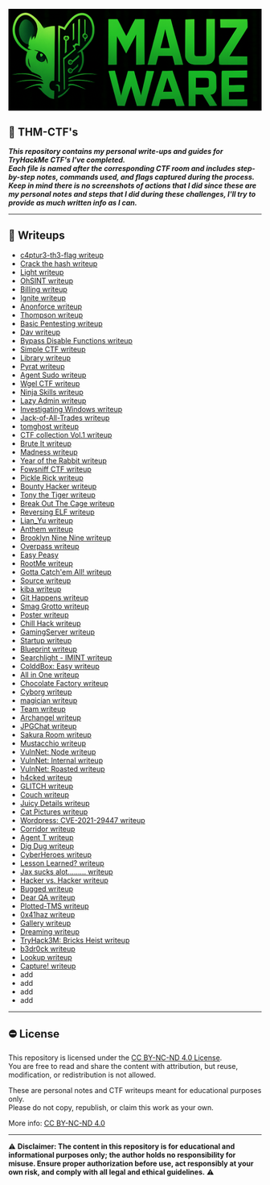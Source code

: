 [<img align='center' src="https://github.com/mauzware/mauzware/blob/main/LOGO%20NEW.png"/>](https://github.com/mauzware)


## 🚩 THM-CTF's

<i>**This repository contains my personal write-ups and guides for TryHackMe CTF's I've completed.**</i>  
<i>**Each file is named after the corresponding CTF room and includes step-by-step notes, commands used, and flags captured during the process.**</i>
<i>**Keep in mind there is no screenshots of actions that I did since these are my personal notes and steps that I did during these challenges, I'll try to provide as much written info as I can.**</i>

---

## 📄 Writeups

- [c4ptur3-th3-flag writeup](https://github.com/mauzware/THM-CTFs/blob/main/c4ptur3-th3-fl4g.md)
- [Crack the hash writeup](https://github.com/mauzware/THM-CTFs/blob/main/Crack%20the%20hash.md)
- [Light writeup](https://github.com/mauzware/THM-CTFs/blob/main/Light.md)
- [OhSINT writeup](https://github.com/mauzware/THM-CTFs/blob/main/OhSINT.md)
- [Billing writeup](https://github.com/mauzware/THM-CTFs/blob/main/Billing.md)
- [Ignite writeup](https://github.com/mauzware/THM-CTFs/blob/main/Ignite.md)
- [Anonforce writeup](https://github.com/mauzware/THM-CTFs/blob/main/Anonforce.md)
- [Thompson writeup](https://github.com/mauzware/THM-CTFs/blob/main/Thompson.md)
- [Basic Pentesting writeup](https://github.com/mauzware/THM-CTFs/blob/main/Basic%20Pentesting.md)
- [Dav writeup](https://github.com/mauzware/THM-CTFs/blob/main/Dav.md)
- [Bypass Disable Functions writeup](https://github.com/mauzware/THM-CTFs/blob/main/Bypass%20Disable%20Functions.md)
- [Simple CTF writeup](https://github.com/mauzware/THM-CTFs/blob/main/Simple%20CTF.md)
- [Library writeup](https://github.com/mauzware/THM-CTFs/blob/main/Library.md)
- [Pyrat writeup](https://github.com/mauzware/THM-CTFs/blob/main/Pyrat.md)
- [Agent Sudo writeup](https://github.com/mauzware/THM-CTFs/blob/main/Agent%20Sudo.md)
- [Wgel CTF writeup](https://github.com/mauzware/THM-CTFs/blob/main/Wgel%20CTF.md)
- [Ninja Skills writeup](https://github.com/mauzware/THM-CTFs/blob/main/Ninja%20Skills.md)
- [Lazy Admin writeup](https://github.com/mauzware/THM-CTFs/blob/main/Lazy%20Admin.md)
- [Investigating Windows writeup](https://github.com/mauzware/THM-CTFs/blob/main/Investigating%20Windows.md)
- [Jack-of-All-Trades writeup](https://github.com/mauzware/THM-CTFs/blob/main/Jack-of-All-Trades.md)
- [tomghost writeup](https://github.com/mauzware/THM-CTFs/blob/main/tomghost.md)
- [CTF collection Vol.1 writeup](https://github.com/mauzware/THM-CTFs/blob/main/CTF%20collection%20Vol.1.md)
- [Brute It writeup](https://github.com/mauzware/THM-CTFs/blob/main/Brute%20It.md)
- [Madness writeup](https://github.com/mauzware/THM-CTFs/blob/main/Madness.md)
- [Year of the Rabbit writeup](https://github.com/mauzware/THM-CTFs/blob/main/Year%20of%20the%20Rabbit.md)
- [Fowsniff CTF writeup](https://github.com/mauzware/THM-CTFs/blob/main/Fowsniff%20CTF.md)
- [Pickle Rick writeup](https://github.com/mauzware/THM-CTFs/blob/main/Pickle%20Rick.md)
- [Bounty Hacker writeup](https://github.com/mauzware/THM-CTFs/blob/main/Bounty%20Hacker.md)
- [Tony the Tiger writeup](https://github.com/mauzware/THM-CTFs/blob/main/Tony%20the%20Tiger.md)
- [Break Out The Cage writeup](https://github.com/mauzware/THM-CTFs/blob/main/Break%20Out%20The%20Cage.md)
- [Reversing ELF writeup](https://github.com/mauzware/THM-CTFs/blob/main/Reversing%20ELF.md)
- [Lian_Yu writeup](https://github.com/mauzware/THM-CTFs/blob/main/Lian_Yu.md)
- [Anthem writeup](https://github.com/mauzware/THM-CTFs/blob/main/Anthem.md)
- [Brooklyn Nine Nine writeup](https://github.com/mauzware/THM-CTFs/blob/main/Brooklyn%20Nine%20Nine.md)
- [Overpass writeup](https://github.com/mauzware/THM-CTFs/blob/main/Overpass.md)
- [Easy Peasy](https://github.com/mauzware/THM-CTFs/blob/main/Easy%20Peasy.md)
- [RootMe writeup](https://github.com/mauzware/THM-CTFs/blob/main/RootMe.md)
- [Gotta Catch'em All! writeup](https://github.com/mauzware/THM-CTFs/blob/main/Gotta%20Catch'em%20All!.md)
- [Source writeup](https://github.com/mauzware/THM-CTFs/blob/main/Source.md)
- [kiba writeup](https://github.com/mauzware/THM-CTFs/blob/main/kiba.md)
- [Git Happens writeup](https://github.com/mauzware/THM-CTFs/blob/main/Git%20Happens.md)
- [Smag Grotto writeup](https://github.com/mauzware/THM-CTFs/blob/main/Smag%20Grotto.md)
- [Poster writeup](https://github.com/mauzware/THM-CTFs/blob/main/Poster.md)
- [Chill Hack writeup](https://github.com/mauzware/THM-CTFs/blob/main/Chill%20Hack.md)
- [GamingServer writeup](https://github.com/mauzware/THM-CTFs/blob/main/GamingServer.md)
- [Startup writeup](https://github.com/mauzware/THM-CTFs/blob/main/Startup.md)
- [Blueprint writeup](https://github.com/mauzware/THM-CTFs/blob/main/Blueprint.md)
- [Searchlight - IMINT writeup](https://github.com/mauzware/THM-CTFs/blob/main/Searchlight%20-%20IMINT.md)
- [ColddBox: Easy writeup](https://github.com/mauzware/THM-CTFs/blob/main/ColddBox%3A%20Easy.md)
- [All in One writeup](https://github.com/mauzware/THM-CTFs/blob/main/All%20in%20One.md)
- [Chocolate Factory writeup](https://github.com/mauzware/THM-CTFs/blob/main/Chocolate%20Factory.md)
- [Cyborg writeup](https://github.com/mauzware/THM-CTFs/blob/main/Cyborg.md)
- [magician writeup](https://github.com/mauzware/THM-CTFs/blob/main/magician.md)
- [Team writeup](https://github.com/mauzware/THM-CTFs/blob/main/Team.md)
- [Archangel writeup](https://github.com/mauzware/THM-CTFs/blob/main/Archangel.md)
- [JPGChat writeup](https://github.com/mauzware/THM-CTFs/blob/main/JPGChat.md)
- [Sakura Room writeup](https://github.com/mauzware/THM-CTFs/blob/main/Sakura%20Room.md)
- [Mustacchio writeup](https://github.com/mauzware/THM-CTFs/blob/main/Mustacchio.md)
- [VulnNet: Node writeup](https://github.com/mauzware/THM-CTFs/blob/main/VulnNet%3A%20Node.md)
- [VulnNet: Internal writeup](https://github.com/mauzware/THM-CTFs/blob/main/VulnNet%3A%20Internal.md)
- [VulnNet: Roasted writeup](https://github.com/mauzware/THM-CTFs/blob/main/VulnNet%3A%20Roasted.md)
- [h4cked writeup](https://github.com/mauzware/THM-CTFs/blob/main/h4cked.md)
- [GLITCH writeup](https://github.com/mauzware/THM-CTFs/blob/main/GLITCH.md)
- [Couch writeup](https://github.com/mauzware/THM-CTFs/blob/main/Couch.md)
- [Juicy Details writeup](https://github.com/mauzware/THM-CTFs/blob/main/Juicy%20Details.md)
- [Cat Pictures writeup](https://github.com/mauzware/THM-CTFs/blob/main/Cat%20Pictures.md)
- [Wordpress: CVE-2021-29447 writeup](https://github.com/mauzware/THM-CTFs/blob/main/Wordpress%3A%20CVE-2021-29447.md)
- [Corridor writeup](https://github.com/mauzware/THM-CTFs/blob/main/Corridor.md)
- [Agent T writeup](https://github.com/mauzware/THM-CTFs/blob/main/Agent%20T.md)
- [Dig Dug writeup](https://github.com/mauzware/THM-CTFs/blob/main/Dig%20Dug.md)
- [CyberHeroes writeup](https://github.com/mauzware/THM-CTFs/blob/main/Cyber%20Heroes.md)
- [Lesson Learned? writeup](https://github.com/mauzware/THM-CTFs/blob/main/Lesson%20Learned.md)
- [Jax sucks alot......... writeup](https://github.com/mauzware/THM-CTFs/blob/main/Jax%20sucks%20alot.md)
- [Hacker vs. Hacker writeup](https://github.com/mauzware/THM-CTFs/blob/main/Hacker%20vs%20Hacker.md)
- [Bugged writeup](https://github.com/mauzware/THM-CTFs/blob/main/Bugged.md)
- [Dear QA writeup](https://github.com/mauzware/THM-CTFs/blob/main/Dear%20QA.md)
- [Plotted-TMS writeup](https://github.com/mauzware/THM-CTFs/blob/main/Plotted-TMS.md)
- [0x41haz writeup](https://github.com/mauzware/THM-CTFs/blob/main/0x41haz.md)
- [Gallery writeup](https://github.com/mauzware/THM-CTFs/blob/main/Gallery.md)
- [Dreaming writeup](https://github.com/mauzware/THM-CTFs/blob/main/Dreaming.md)
- [TryHack3M: Bricks Heist writeup](https://github.com/mauzware/THM-CTFs/blob/main/TryHack3M%3A%20Bricks%20Heist.md)
- [b3dr0ck writeup](https://github.com/mauzware/THM-CTFs/blob/main/b3dr0ck.md)
- [Lookup writeup](https://github.com/mauzware/THM-CTFs/blob/main/Lookup.md)
- [Capture! writeup](https://github.com/mauzware/THM-CTFs/blob/main/Capture!.md)
- add
- add
- add
- add

---

## ⛔️ License

This repository is licensed under the [CC BY-NC-ND 4.0 License](https://creativecommons.org/licenses/by-nc-nd/4.0/).  
You are free to read and share the content with attribution, but reuse, modification, or redistribution is not allowed.

These are personal notes and CTF writeups meant for educational purposes only.<br>
Please do not copy, republish, or claim this work as your own.

More info: [CC BY-NC-ND 4.0](https://creativecommons.org/licenses/by-nc-nd/4.0/)

---

⚠️ **Disclaimer: The content in this repository is for educational and informational purposes only; the author holds no responsibility for misuse. 
Ensure proper authorization before use, act responsibly at your own risk, and comply with all legal and ethical guidelines.** ⚠️
